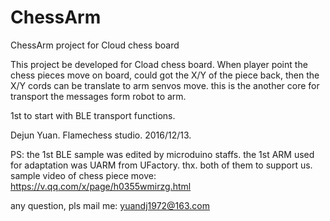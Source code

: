 # ChessArm
ChessArm project for Cloud chess board

This project be developed for Cload chess board. When player point the chess pieces move on board, could got the X/Y of the piece back, then the X/Y cords can be translate to arm senvos move. this is the another core for transport the messages form robot to arm.

1st to start with BLE transport functions.

Dejun Yuan.
Flamechess studio.
2016/12/13.

PS:
the 1st BLE sample was edited 
by microduino staffs.
the 1st ARM used for adaptation was UARM from UFactory.
thx. both of them to support us.
sample video of chess piece move: https://v.qq.com/x/page/h0355wmirzg.html

any question, pls mail me: 
yuandj1972@163.com

